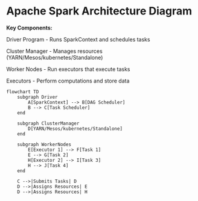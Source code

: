 # Apache Spark Architecture Diagram

**Key Components:**

Driver Program - Runs SparkContext and schedules tasks

Cluster Manager - Manages resources (YARN/Mesos/kubernetes/Standalone)

Worker Nodes - Run executors that execute tasks

Executors - Perform computations and store data

```mermaid
flowchart TD
    subgraph Driver
        A[SparkContext] --> B[DAG Scheduler]
        B --> C[Task Scheduler]
    end

    subgraph ClusterManager
        D[YARN/Mesos/kubernetes/Standalone]
    end

    subgraph WorkerNodes
        E[Executor 1] --> F[Task 1]
        E --> G[Task 2]
        H[Executor 2] --> I[Task 3]
        H --> J[Task 4]
    end

    C -->|Submits Tasks| D
    D -->|Assigns Resources| E
    D -->|Assigns Resources| H

